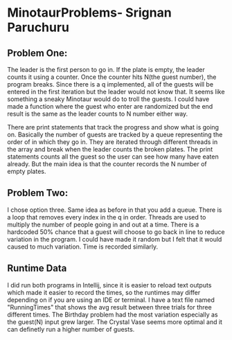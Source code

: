 # MinotaurProblems- Srignan Paruchuru
## Problem One:
The leader is the first person to go in. If the plate is empty, the leader counts it using a counter. Once the counter hits N(the guest number), the program breaks. Since there is a q implemented, all of the guests will be entered in the first iteration but the leader would not know that. It seems like something a sneaky Minotaur would do to troll the guests. I could have made a function where the guest who enter are randomized but the end result is the same as the leader counts to N number either way.

There are print statements that track the progress and show what is going on. Basically the number of guests are tracked by a queue representing the order of in which they go in. They are iterated through different threads in the array and break when the leader counts the broken plates. The print statements counts all the guest so the user can see how many have eaten already. But the main idea is that the counter records the N number of empty plates.
## Problem Two:
I chose option three.
Same idea as before in that you add a queue. There is a loop that removes every index in the q in order. Threads are used to multiply the number of people going in and out at a time. There is a hardcoded 50% chance that a guest will choose to go back in line to reduce variation in the program. I could have made it random but I felt that it would caused to much variation. Time is recorded similarly.
## Runtime Data
I did run both programs in Intellij, since it is easier to reload text outputs which made it easier to record the times, so the runtimes may differ depending on if you are using an IDE or terminal.
I have a text file named "RunningTimes" that shows the avg result between three trials for three different times. The Birthday problem had the most variation especially as the guest(N) input grew larger. The Crystal Vase seems more optimal and it can definetly run a higher number of guests.
